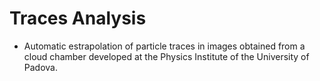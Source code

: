 # Traces Analysis

- Automatic estrapolation of particle traces in images obtained from a cloud chamber developed at the Physics Institute of the University of Padova.
